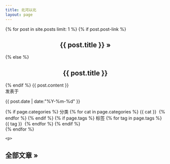 ```yaml
---
title: 北河以北
layout: page
---
```


<div id="toc">
    {% for post in site.posts limit: 1 %}
        {% if post.post-link %}
        <h2><center><a href="{{ post.post-link }}" title="External link">{{ post.title }}</a> <a href="{{ post.url }}" title="Permanent link to: '{{ post.title }}'">&raquo;</a></center></h2>
        {% else %}
        <h2><center><a href="{{ site.url }}{{ post.url }}" title="Permanent link to: '{{ post.title }}'">{{ post.title }}</a></center></h2>
        {% endif %}
        {{ post.content }}
        <section class="meta">
          <a>发表于</a><p id="tip-info">{{ post.date | date:"%Y-%m-%d" }}</p>
    {% if page.categories %}
<span class="categories">
  分类
  {% for cat in page.categories %}
  <a href="{{ site.url }}/categories/#{{ cat }}" title="{{ cat }}">{{ cat }}</a>&nbsp;
  {% endfor %}
</span>
{% endif %}
{% if page.tags %}
<span class="tags">
  标签 
  {% for tag in page.tags %}
  <a href="{{ site.url }}/tags/#{{ tag }}" title="{{ tag }}">{{ tag }}</a>&nbsp;
  {% endfor %}
</span>
{% endif %}
</section>
    {% endfor %}
    
    <p>
   <h2> <a href="{{ site.url }}/archive">全部文章 &raquo;</a></h2>
    </p>
</div>

